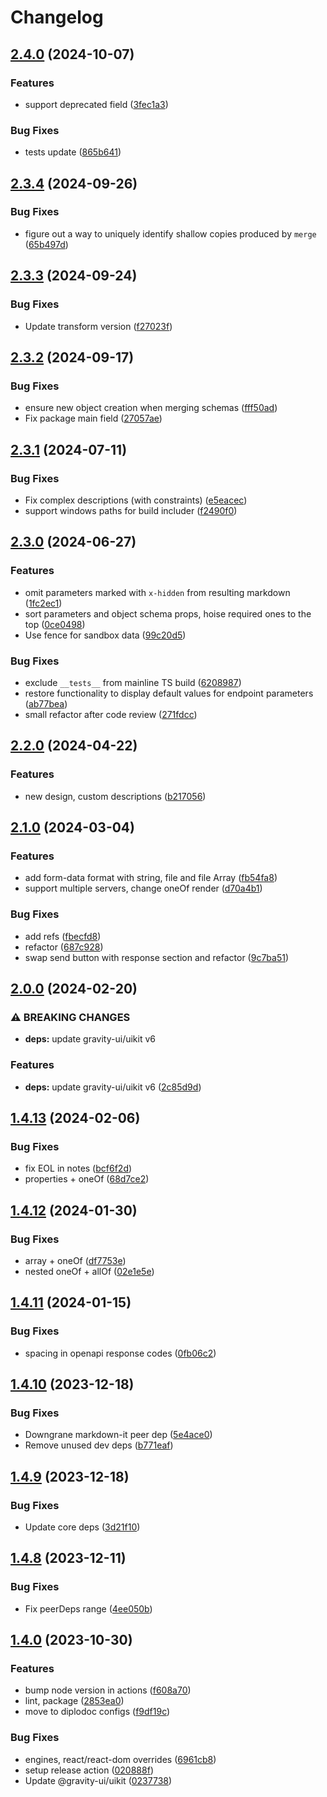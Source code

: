# Changelog

## [2.4.0](https://github.com/diplodoc-platform/openapi-extension/compare/v2.3.4...v2.4.0) (2024-10-07)


### Features

* support deprecated field ([3fec1a3](https://github.com/diplodoc-platform/openapi-extension/commit/3fec1a34e584773a2bec26dd5ed94fb205efc3e3))


### Bug Fixes

* tests update ([865b641](https://github.com/diplodoc-platform/openapi-extension/commit/865b641ca8ce42689da41f25eca60564d1703d3e))

## [2.3.4](https://github.com/diplodoc-platform/openapi-extension/compare/v2.3.3...v2.3.4) (2024-09-26)


### Bug Fixes

* figure out a way to uniquely identify shallow copies produced by `merge` ([65b497d](https://github.com/diplodoc-platform/openapi-extension/commit/65b497d16a70749bd9c07ab3e8ce1451eb001362))

## [2.3.3](https://github.com/diplodoc-platform/openapi-extension/compare/v2.3.2...v2.3.3) (2024-09-24)


### Bug Fixes

* Update transform version ([f27023f](https://github.com/diplodoc-platform/openapi-extension/commit/f27023fac344e81f2b5b37d7967520143aa160cd))

## [2.3.2](https://github.com/diplodoc-platform/openapi-extension/compare/v2.3.1...v2.3.2) (2024-09-17)


### Bug Fixes

* ensure new object creation when merging schemas ([fff50ad](https://github.com/diplodoc-platform/openapi-extension/commit/fff50add20ed55743776ee026ddd6549b69f99dd))
* Fix package main field ([27057ae](https://github.com/diplodoc-platform/openapi-extension/commit/27057ae4a4aca77c9e9413a1b0510dbc58dab4a0))

## [2.3.1](https://github.com/diplodoc-platform/openapi-extension/compare/v2.3.0...v2.3.1) (2024-07-11)


### Bug Fixes

* Fix complex descriptions (with constraints) ([e5eacec](https://github.com/diplodoc-platform/openapi-extension/commit/e5eacecc0509ca4719964ee529b746784bb06772))
* support windows paths for build includer ([f2490f0](https://github.com/diplodoc-platform/openapi-extension/commit/f2490f065876854bb2e6e2b18b50235f14286a29))

## [2.3.0](https://github.com/diplodoc-platform/openapi-extension/compare/v2.2.0...v2.3.0) (2024-06-27)


### Features

* omit parameters marked with `x-hidden` from resulting markdown ([1fc2ec1](https://github.com/diplodoc-platform/openapi-extension/commit/1fc2ec1683f7676679164cda62d4d27bec9446e1))
* sort parameters and object schema props, hoise required ones to the top ([0ce0498](https://github.com/diplodoc-platform/openapi-extension/commit/0ce04980ae4a562c0ceae8bf754bab7f69b3bf35))
* Use fence for sandbox data ([99c20d5](https://github.com/diplodoc-platform/openapi-extension/commit/99c20d536f9b33dc9d07bf31c535a7464d1b5fc8))


### Bug Fixes

* exclude `__tests__` from mainline TS build ([6208987](https://github.com/diplodoc-platform/openapi-extension/commit/6208987e48da3eadc00cbd4c4994172fb7226027))
* restore functionality to display default values for endpoint parameters ([ab77bea](https://github.com/diplodoc-platform/openapi-extension/commit/ab77bea7f344208fc51fdc7c0bb8cf26c3a017bb))
* small refactor after code review ([271fdcc](https://github.com/diplodoc-platform/openapi-extension/commit/271fdcc681241164582841ff855b643db786a249))

## [2.2.0](https://github.com/diplodoc-platform/openapi-extension/compare/v2.1.0...v2.2.0) (2024-04-22)


### Features

* new design, custom descriptions ([b217056](https://github.com/diplodoc-platform/openapi-extension/commit/b2170567d1f66be336d10630803241ed28cb122e))

## [2.1.0](https://github.com/diplodoc-platform/openapi-extension/compare/v2.0.0...v2.1.0) (2024-03-04)


### Features

* add form-data format with string, file and file Array ([fb54fa8](https://github.com/diplodoc-platform/openapi-extension/commit/fb54fa8c4a0806758c86e2e9d7df6047ded9835d))
* support multiple servers, change oneOf render ([d70a4b1](https://github.com/diplodoc-platform/openapi-extension/commit/d70a4b1f59de9435fcf347c40a6a2f6d8db20e2e))


### Bug Fixes

* add refs ([fbecfd8](https://github.com/diplodoc-platform/openapi-extension/commit/fbecfd82163aaaf35fa06fb287eed8bc7e72a0c5))
* refactor ([687c928](https://github.com/diplodoc-platform/openapi-extension/commit/687c928b9d2de06638d1b166670a8de024ec6725))
* swap send button with response section and refactor ([9c7ba51](https://github.com/diplodoc-platform/openapi-extension/commit/9c7ba51d1090780ce3c8de7e5d98bdefb18a227b))

## [2.0.0](https://github.com/diplodoc-platform/openapi-extension/compare/v1.4.13...v2.0.0) (2024-02-20)


### ⚠ BREAKING CHANGES

* **deps:** update gravity-ui/uikit v6

### Features

* **deps:** update gravity-ui/uikit v6 ([2c85d9d](https://github.com/diplodoc-platform/openapi-extension/commit/2c85d9d59938a501e299883213e5b1554b2df69d))

## [1.4.13](https://github.com/diplodoc-platform/openapi-extension/compare/v1.4.12...v1.4.13) (2024-02-06)


### Bug Fixes

* fix EOL in notes ([bcf6f2d](https://github.com/diplodoc-platform/openapi-extension/commit/bcf6f2d4058ceea3350f4db31649942a417aa1bf))
* properties + oneOf ([68d7ce2](https://github.com/diplodoc-platform/openapi-extension/commit/68d7ce299f9dc31570a5cc88aa962f1ec3e167cc))

## [1.4.12](https://github.com/diplodoc-platform/openapi-extension/compare/v1.4.11...v1.4.12) (2024-01-30)


### Bug Fixes

* array + oneOf ([df7753e](https://github.com/diplodoc-platform/openapi-extension/commit/df7753ecddb2e8a238af74d3ef65d085782bb97d))
* nested oneOf + allOf ([02e1e5e](https://github.com/diplodoc-platform/openapi-extension/commit/02e1e5e41181772a3b247028636deeee540ce58c))

## [1.4.11](https://github.com/diplodoc-platform/openapi-extension/compare/v1.4.10...v1.4.11) (2024-01-15)


### Bug Fixes

* spacing in openapi response codes ([0fb06c2](https://github.com/diplodoc-platform/openapi-extension/commit/0fb06c215ec286a4237b2dff38d1426ef1fbc73e))

## [1.4.10](https://github.com/diplodoc-platform/openapi-extension/compare/v1.4.9...v1.4.10) (2023-12-18)


### Bug Fixes

* Downgrane markdown-it peer dep ([5e4ace0](https://github.com/diplodoc-platform/openapi-extension/commit/5e4ace0a347d09711952ca585e4731a320645e0d))
* Remove unused dev deps ([b771eaf](https://github.com/diplodoc-platform/openapi-extension/commit/b771eafff7336ca6fec34427aaa53fab2dd897e9))

## [1.4.9](https://github.com/diplodoc-platform/openapi-extension/compare/v1.4.8...v1.4.9) (2023-12-18)


### Bug Fixes

* Update core deps ([3d21f10](https://github.com/diplodoc-platform/openapi-extension/commit/3d21f10766999835127ab84ce48110a88f7c5828))

## [1.4.8](https://github.com/diplodoc-platform/openapi-extension/compare/v1.4.7...v1.4.8) (2023-12-11)


### Bug Fixes

* Fix peerDeps range ([4ee050b](https://github.com/diplodoc-platform/openapi-extension/commit/4ee050b8e8bdb57e30fa9dcdadc2d8ce601242b8))

## [1.4.0](https://github.com/diplodoc-platform/openapi-extension/compare/v1.3.4...v1.4.0) (2023-10-30)


### Features

* bump node version in actions ([f608a70](https://github.com/diplodoc-platform/openapi-extension/commit/f608a7016be9b8eb3a061355a0fc6eea0bf9d328))
* lint, package ([2853ea0](https://github.com/diplodoc-platform/openapi-extension/commit/2853ea089bee41e3d9ab382d7785d9b93c665168))
* move to diplodoc configs ([f9df19c](https://github.com/diplodoc-platform/openapi-extension/commit/f9df19cb148016e73719a9219ab970562dfb77f4))


### Bug Fixes

* engines, react/react-dom overrides ([6961cb8](https://github.com/diplodoc-platform/openapi-extension/commit/6961cb880b5dd63bf90fe504b84ebba815deb6b7))
* setup release action ([020888f](https://github.com/diplodoc-platform/openapi-extension/commit/020888f5110a113e131ea7909877440c2c2875b4))
* Update @gravity-ui/uikit ([0237738](https://github.com/diplodoc-platform/openapi-extension/commit/0237738703513c6a7969e37ee341c7143c1be1d3))

